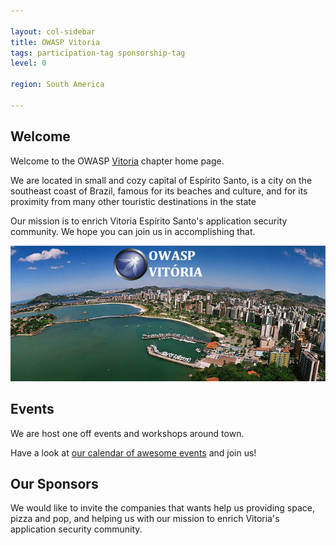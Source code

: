 ```yaml
---

layout: col-sidebar
title: OWASP Vitoria
tags: participation-tag sponsorship-tag
level: 0

region: South America

---
```


## Welcome
Welcome to the OWASP
[Vitoria](https://en.wikipedia.org/wiki/Vit%C3%B3ria,_Esp%C3%ADrito_Santo) chapter home page.

We are located in small and cozy capital of Espírito Santo, is a city on the southeast coast of Brazil, famous for its beaches and culture, and for its proximity from many other touristic destinations in the state

Our mission is to enrich Vitoria Espírito Santo's application security community. We
hope you can join us in accomplishing that.

![Vitoria, ES](assets/images/Owaspvitoria02.jpg)

## Events

We are host one off events and workshops around town.

Have a look at [our calendar of awesome
events](https://www.meetup.com/pt-BR/owasp-capixaba/) and join us\!

## Our Sponsors

We would like to invite the companies that wants help us providing 
space, pizza and pop, and helping us with our mission to enrich
Vitoria's application security community.
